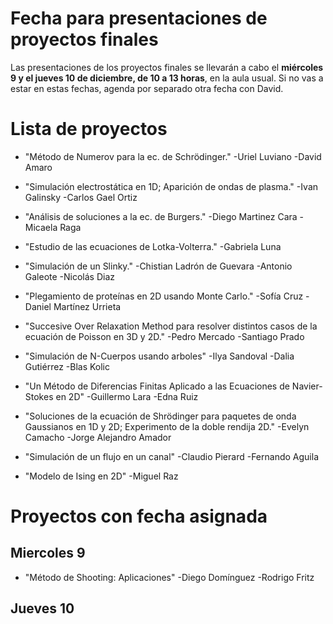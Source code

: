 # Fecha para presentaciones de proyectos finales

Las presentaciones de los proyectos finales se llevarán a cabo el **miércoles 9 y el jueves 10 de diciembre, de 10 a 13 horas**, en la aula usual. Si no vas a estar en estas fechas, agenda por separado otra fecha con David.


# Lista de proyectos

- "Método de Numerov para la ec. de Schrödinger."
-Uriel Luviano
-David Amaro

- "Simulación electrostática en 1D; Aparición de ondas de plasma."
-Ivan Galinsky
-Carlos Gael Ortiz 

- "Análisis de soluciones a la ec. de Burgers."
-Diego Martinez Cara 
-Micaela Raga

- "Estudio de las ecuaciones de Lotka-Volterra."
-Gabriela Luna

- "Simulación de un Slinky."
-Chistian Ladrón de Guevara
-Antonio Galeote 
-Nicolás Diaz

- "Plegamiento de proteínas en 2D usando Monte Carlo."
-Sofía Cruz
-Daniel Martínez Urrieta

- "Succesive Over Relaxation Method para resolver distintos casos de la ecuación de Poisson en 3D y 2D."
-Pedro Mercado
-Santiago Prado

- "Simulación de N-Cuerpos usando arboles"
-Ilya Sandoval
-Dalia Gutiérrez
-Blas Kolic

- "Un Método de Diferencias Finitas Aplicado a las Ecuaciones de Navier-Stokes en 2D"
-Guillermo Lara
-Edna Ruiz

- "Soluciones de la ecuación de Shrödinger para paquetes de onda Gaussianos en 1D y 2D; Experimento de la doble rendija 2D."
-Evelyn Camacho
-Jorge Alejandro Amador

- "Simulación de un flujo en un canal"
-Claudio Pierard
-Fernando Aguila

- "Modelo de Ising en 2D"
-Miguel Raz

# Proyectos con fecha asignada
## Miercoles 9
- "Método de Shooting: Aplicaciones"
-Diego Domínguez
-Rodrigo Fritz

## Jueves 10



